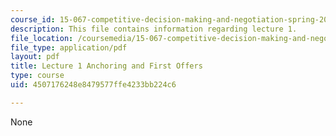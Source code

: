 ```yaml
---
course_id: 15-067-competitive-decision-making-and-negotiation-spring-2011
description: This file contains information regarding lecture 1.
file_location: /coursemedia/15-067-competitive-decision-making-and-negotiation-spring-2011/4507176248e8479577ffe4233bb224c6_MIT15_067S11_intro.pdf
file_type: application/pdf
layout: pdf
title: Lecture 1 Anchoring and First Offers
type: course
uid: 4507176248e8479577ffe4233bb224c6

---
```

None